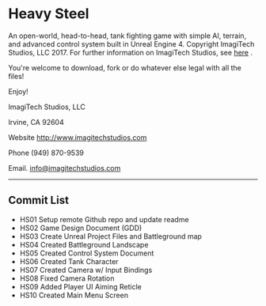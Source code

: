 # Heavy Steel


An open-world, head-to-head, tank fighting game with simple AI, terrain, and advanced control system built in Unreal Engine 4.
Copyright ImagiTech Studios, LLC 2017. For further information on ImagiTech Studios, see [here](http://www.imagitechstudios.com/) .


You're welcome to download, fork or do whatever else legal with all the files!


Enjoy!


ImagiTech Studios, LLC

Irvine, CA 92604

Website http://www.imagitechstudios.com

Phone (949) 870-9539

Email. info@imagitechstudios.com

---

## Commit List

* HS01 Setup remote Github repo and update readme
* HS02 Game Design Document (GDD)
* HS03 Create Unreal Project Files and Battleground map
* HS04 Created Battleground Landscape
* HS05 Created Control System Document
* HS06 Created Tank Character
* HS07 Created Camera w/ Input Bindings
* HS08 Fixed Camera Rotation
* HS09 Added Player UI Aiming Reticle
* HS10 Created Main Menu Screen
